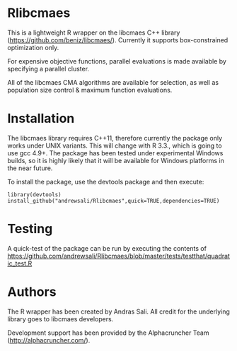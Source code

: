 # Rlibcmaes

This is a lightweight R wrapper on the libcmaes C++ library (https://github.com/beniz/libcmaes/). Currently it supports box-constrained optimization only.

For expensive objective functions, parallel evaluations is made available by specifying a parallel cluster.

All of the libcmaes CMA algorithms are available for selection, as well as population size control & maximum function evaluations.

# Installation

The libcmaes library requires C++11, therefore currently the package only works under UNIX variants. This will change with R 3.3., which is going to use gcc 4.9+. The package has been tested under experimental Windows builds, so it is highly likely that it will be available for Windows platforms in the near future.

To install the package, use the devtools package and then execute: 

```
library(devtools)
install_github("andrewsali/Rlibcmaes",quick=TRUE,dependencies=TRUE)
```

# Testing
A quick-test of the package can be run by executing the contents of https://github.com/andrewsali/Rlibcmaes/blob/master/tests/testthat/quadratic_test.R

# Authors
The R wrapper has been created by Andras Sali. All credit for the underlying library goes to libcmaes developers. 

Development support has been provided by the Alphacruncher Team (http://alphacruncher.com/).
